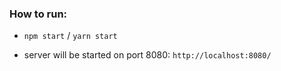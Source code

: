### How to run:
 - `npm start` / `yarn start`

 - server will be started on port 8080: `http://localhost:8080/`
